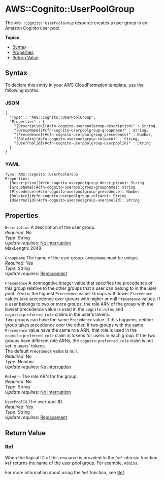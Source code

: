 # AWS::Cognito::UserPoolGroup<a name="aws-resource-cognito-userpoolgroup"></a>

The `AWS::Cognito::UserPoolGroup` resource creates a user group in an Amazon Cognito user pool\.

**Topics**
+ [Syntax](#aws-resource-cognito-userpoolgroup-syntax)
+ [Properties](#w4ab1c21c10d299b9)
+ [Return Value](#w4ab1c21c10d299c11)

## Syntax<a name="aws-resource-cognito-userpoolgroup-syntax"></a>

To declare this entity in your AWS CloudFormation template, use the following syntax:

### JSON<a name="aws-resource-cognito-userpoolgroup-syntax.json"></a>

```
{
  "Type" : "AWS::Cognito::UserPoolGroup",
  "Properties" : {
    "[Description](#cfn-cognito-userpoolgroup-description)" : String,
    "[GroupName](#cfn-cognito-userpoolgroup-groupname)" : String,
    "[Precedence](#cfn-cognito-userpoolgroup-precedence)" : Number,
    "[RoleArn](#cfn-cognito-userpoolgroup-rolearn)" : String,
    "[UserPoolId](#cfn-cognito-userpoolgroup-userpoolid)" : String
  }
}
```

### YAML<a name="aws-resource-cognito-userpoolgroup-syntax.yaml"></a>

```
Type: AWS::Cognito::UserPoolGroup
Properties:
  [Description](#cfn-cognito-userpoolgroup-description): String
  [GroupName](#cfn-cognito-userpoolgroup-groupname): String
  [Precedence](#cfn-cognito-userpoolgroup-precedence): Number
  [RoleArn](#cfn-cognito-userpoolgroup-rolearn): String
  [UserPoolId](#cfn-cognito-userpoolgroup-userpoolid): String
```

## Properties<a name="w4ab1c21c10d299b9"></a>

`Description`  <a name="cfn-cognito-userpoolgroup-description"></a>
A description of the user group\.  
*Required*: No  
*Type*: String  
*Update requires*: [No interruption](using-cfn-updating-stacks-update-behaviors.md#update-no-interrupt)  
MaxLength: 2048

`GroupName`  <a name="cfn-cognito-userpoolgroup-groupname"></a>
The name of the user group\. `GroupName` must be unique\.  
*Required*: Yes  
*Type*: String  
*Update requires*: [Replacement](using-cfn-updating-stacks-update-behaviors.md#update-replacement)

`Precedence`  <a name="cfn-cognito-userpoolgroup-precedence"></a>
A nonnegative integer value that specifies the precedence of this group relative to the other groups that a user can belong to in the user pool\. Zero is the highest `Precedence` value\. Groups with lower `Precedence` values take precedence over groups with higher or null `Precedence` values\. If a user belongs to two or more groups, the role ARN of the group with the lowest precedence value is used in the `cognito:roles` and `cognito:preferred_role` claims in the user's tokens\.  
Two groups can have the same `Precedence` value\. If this happens, neither group takes precedence over the other\. If two groups with the same `Precedence` value have the same role ARN, that role is used in the `cognito:preferred_role` claim in tokens for users in each group\. If the two groups have different role ARNs, the `cognito:preferred_role` claim is not set in users' tokens\.  
The default `Precedence` value is null\.  
*Required*: No  
*Type*: Number  
*Update requires*: [No interruption](using-cfn-updating-stacks-update-behaviors.md#update-no-interrupt)

`RoleArn`  <a name="cfn-cognito-userpoolgroup-rolearn"></a>
The role ARN for the group\.  
*Required*: No  
*Type*: String  
*Update requires*: [No interruption](using-cfn-updating-stacks-update-behaviors.md#update-no-interrupt)

`UserPoolId`  <a name="cfn-cognito-userpoolgroup-userpoolid"></a>
The user pool ID\.  
*Required*: Yes  
*Type*: String  
*Update requires*: [Replacement](using-cfn-updating-stacks-update-behaviors.md#update-replacement)

## Return Value<a name="w4ab1c21c10d299c11"></a>

### Ref<a name="w4ab1c21c10d299c11b2"></a>

When the logical ID of this resource is provided to the `Ref` intrinsic function, `Ref` returns the name of the user pool group\. For example, `Admins`\.

For more information about using the `Ref` function, see [Ref](intrinsic-function-reference-ref.md)\.